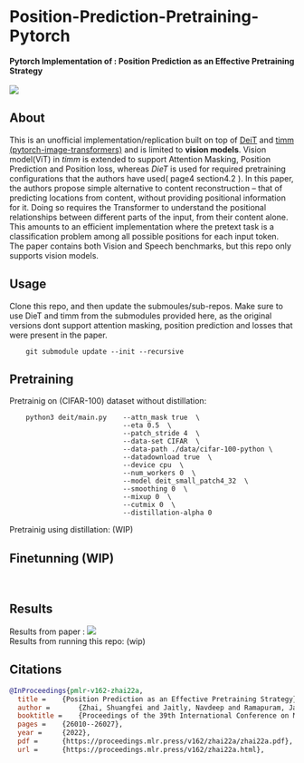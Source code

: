 # Position-Prediction-Pretraining-Pytorch
**Pytorch Implementation of : Position Prediction as an Effective Pretraining Strategy** 
<br>
<br>
<img src="https://github.com/arshadshk/Position-Prediction-Pretraining-MP3/tree/main/images/titls.png">
<br>

## About  
This is an unofficial implementation/replication built on top of [DeiT]("https://github.com/facebookresearch/deit") and [timm (pytorch-image-transformers)]("https://github.com/rwightman/pytorch-image-models") and is limited to **vision models**. Vision model(ViT) in *timm* is extended to support Attention Masking, Position Prediction and Position loss, whereas *DieT* is used for required pretraining configurations that the authors have used( page4 section4.2 ).
In this paper, the authors propose simple alternative to content reconstruction – that of predicting locations from content, without providing positional information for it. Doing so requires the Transformer to understand the positional relationships between different parts of the input, from their content alone. This amounts
to an efficient implementation where the pretext task is a classification problem among all possible positions for each input token. The paper contains both Vision and Speech benchmarks, but this repo only supports vision models.  

## Usage 
Clone this repo, and then update the submoules/sub-repos. Make sure to use DieT and timm from the submodules provided here, as the original versions dont support attention masking, position prediction and losses that were present in the paper.

        git submodule update --init --recursive     


## Pretraining
Pretrainig on (CIFAR-100) dataset without distillation: 

        python3 deit/main.py    --attn_mask true  \
                                --eta 0.5  \
                                --patch_stride 4  \
                                --data-set CIFAR  \
                                --data-path ./data/cifar-100-python \
                                --datadownload true  \
                                --device cpu  \
                                --num_workers 0  \
                                --model deit_small_patch4_32  \
                                --smoothing 0  \
                                --mixup 0  \
                                --cutmix 0  \
                                --distillation-alpha 0  

Pretrainig using distillation: (WIP)

## Finetunning  (WIP)
<br>

## Results
Results from paper : 
<img src="https://github.com/arshadshk/Position-Prediction-Pretraining-MP3/tree/main/images/results.png">
<br>
Results from running this repo: (wip)


## Citations

```bibtex
@InProceedings{pmlr-v162-zhai22a,
  title = 	 {Position Prediction as an Effective Pretraining Strategy},
  author =       {Zhai, Shuangfei and Jaitly, Navdeep and Ramapuram, Jason and Busbridge, Dan and Likhomanenko, Tatiana and Cheng, Joseph Y and Talbott, Walter and Huang, Chen and Goh, Hanlin and Susskind, Joshua M},
  booktitle = 	 {Proceedings of the 39th International Conference on Machine Learning},
  pages = 	 {26010--26027},
  year = 	 {2022},
  pdf = 	 {https://proceedings.mlr.press/v162/zhai22a/zhai22a.pdf},
  url = 	 {https://proceedings.mlr.press/v162/zhai22a.html},
```





